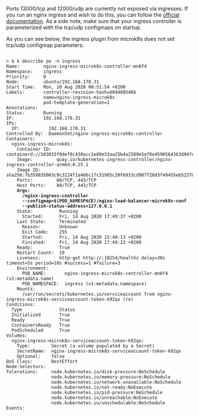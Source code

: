 
Ports 13000/tcp and 12000/udp are currently not exposed via ingresses. 
If you run an nginx ingress and wish to do this,
you can follow the
[official documentation](https://kubernetes.github.io/ingress-nginx/user-guide/exposing-tcp-udp-services/).
As a side note, make sure that your ingress controller is parameterized with the tcp/udp configmaps on startup.

As you can see below, the ingress plugin from microk8s does not set tcp/udp configmap parameters:

<pre><code>
> $ k describe po -n ingress
Name:         nginx-ingress-microk8s-controller-mn6f4
Namespace:    ingress
Priority:     0
Node:         ubuntu/192.168.178.31
Start Time:   Mon, 10 Aug 2020 00:51:54 +0200
Labels:       controller-revision-hash=684488546b
              name=nginx-ingress-microk8s
              pod-template-generation=1
Annotations:  <none>
Status:       Running
IP:           192.168.178.31
IPs:
  IP:           192.168.178.31
Controlled By:  DaemonSet/nginx-ingress-microk8s-controller
Containers:
  nginx-ingress-microk8s:
    Container ID:  containerd://103015f0def0c430acc1e89e33aa25b4a2589e5ef8e4590564363d94fefcfb54
    Image:         quay.io/kubernetes-ingress-controller/nginx-ingress-controller-arm64:0.25.1
    Image ID:      sha256:7b359835003c9c3224f1a466c17c31985c20f6933cd987f20d3f49455eb52370
    Ports:         80/TCP, 443/TCP
    Host Ports:    80/TCP, 443/TCP
    <strong>Args:
      /nginx-ingress-controller
      --configmap=$(POD_NAMESPACE)/nginx-load-balancer-microk8s-conf
      --publish-status-address=127.0.0.1</strong>
    State:          Running
      Started:      Fri, 14 Aug 2020 17:49:37 +0200
    Last State:     Terminated
      Reason:       Unknown
      Exit Code:    255
      Started:      Fri, 14 Aug 2020 15:40:13 +0200
      Finished:     Fri, 14 Aug 2020 17:49:23 +0200
    Ready:          True
    Restart Count:  19
    Liveness:       http-get http://:10254/healthz delay=30s timeout=5s period=10s #success=1 #failure=3
    Environment:
      POD_NAME:       nginx-ingress-microk8s-controller-mn6f4 (v1:metadata.name)
      POD_NAMESPACE:  ingress (v1:metadata.namespace)
    Mounts:
      /var/run/secrets/kubernetes.io/serviceaccount from nginx-ingress-microk8s-serviceaccount-token-k92qx (ro)
Conditions:
  Type              Status
  Initialized       True
  Ready             True
  ContainersReady   True
  PodScheduled      True
Volumes:
  nginx-ingress-microk8s-serviceaccount-token-k92qx:
    Type:        Secret (a volume populated by a Secret)
    SecretName:  nginx-ingress-microk8s-serviceaccount-token-k92qx
    Optional:    false
QoS Class:       BestEffort
Node-Selectors:  <none>
Tolerations:     node.kubernetes.io/disk-pressure:NoSchedule
                 node.kubernetes.io/memory-pressure:NoSchedule
                 node.kubernetes.io/network-unavailable:NoSchedule
                 node.kubernetes.io/not-ready:NoExecute
                 node.kubernetes.io/pid-pressure:NoSchedule
                 node.kubernetes.io/unreachable:NoExecute
                 node.kubernetes.io/unschedulable:NoSchedule
Events:          <none>
</pre></code>